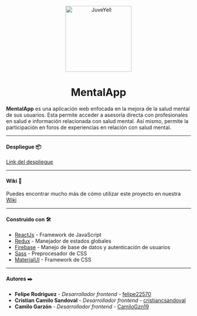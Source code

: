 <p style = 'text-align:center;'>
<img src="https://res.cloudinary.com/dcane9asx/image/upload/v1649261924/JxDC6tZK_4x_gkf17b.png" alt="JuveYell" width="180px">
</p>

<h1 style="text-align: center">
MentalApp

</h1>

**MentalApp** es una aplicación web enfocada en la mejora de la salud mental de sus usuarios. Esta permite acceder a asesoría directa con profesionales en salud e información relacionada con salud mental. Así mismo, permite la participación en foros de experiencias en relación con salud mental.

---

#### Despliegue 📦

[Link del despliegue](http://nothing "Link del despliegue")

---

#### Wiki 📖

Puedes encontrar mucho más de cómo utilizar este proyecto en nuestra [Wiki](http://https://github.com/academia-geek/demo-day-projects-mentalapp/wiki "wiki")

---

#### Construido con 🛠️

-  [ReactJs](http://https://es.reactjs.org/ "ReactJs") - Framework de JavaScript
-  [Redux](http://https://es.redux.js.org/ "Redux") - Manejador de estados globales
-  [Firebase](http://https://firebase.google.com/ "Firebase") - Manejo de base de datos y autenticación de usuarios
-  [Sass](http://https://sass-lang.com/ "Sass") - Preprocesador de CSS
-  [MaterialUI](http://https://mui.com/ "MaterialUI") - Framework de CSS

---

#### Autores ✒️

-  **Felipe Rodriguez** - _Desarrollador frontend_ - [felipe22570](http://https://github.com/felipe22570 "felipe22570")
-  **Cristian Camilo Sandoval** - _Desarrollador frontend_ - [cristiancsandoval](http://https://github.com/cristiancsandoval "cristiancsandoval")
-  **Camilo Garzón** - _Desarrollador frontend_ - [CamiloGzn19](http://https://github.com/CamiloGzn19 "CamiloGzn19")
